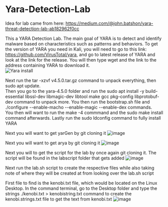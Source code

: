 # Yara-Detection-Lab
Idea for lab came from here: https://medium.com/@john.batshon/yara-threat-detection-lab-ab182962f0cc  

This a YARA Detection Lab. The main goal of YARA is to detect and identify malware based on characteristics such as patterns and behaviors. To get the version of YARA you need in Kali, you will need to go to this link: https://github.com/VirusTotal/yara, and go to latest release of YARA and look at the link for the release. You will then type wget and the link to the address containing YARA to download it.   
![Yara install](https://github.com/JWT890/Yara-Detection-Lab/assets/95875505/dca89ca2-303c-4d54-9519-a971bd99b139)  

Next run the tar -xzvf v4.5.0.tar.gz command to unpack everything, then sudo apt update.  
Then you go to the yara-4.5.0 folder and run the sudo apt install -y build-essential libssl-dev libmagic-dev libtool make gcc pkg-config libprotobuf-dev command to unpack more. 
You then run the bootstrap.sh file and ./configure --enable-macho --enable-magic --enable-dex commands.  
You then will want to run the make -4 commmand and the sudo make install command afterwards. Lastly run the sudo ldconfig command to fully install YARA  

Next you will want to get yarGen by git cloning it
![image](https://github.com/JWT890/Yara-Detection-Lab/assets/95875505/0bc2f631-87d2-4b02-8e0e-3cd047dee29d)

Next you will want to get arya by git cloning it
![image](https://github.com/JWT890/Yara-Detection-Lab/assets/95875505/8a62585e-0267-4225-9abb-6a38b6ca640e)

Next you will to get the script for the lab by once again git cloning it. The script will be found in the labscript folder that gets added
![image](https://github.com/JWT890/Yara-Detection-Lab/assets/95875505/16fbfdb4-14ed-4f0d-b61e-fba01e2d8a87)

Next run the lab.sh script to create the respective files while also taking note of where they will be created at from looking over the lab.sh script

First file to find is the kenobi.txt file, which would be located on the Linux Desktop. In the command terminal, go to the Desktop folder and type the strings ./kenobi.txt > kenobistring.txt command to create
the kenobi.strings.txt file to get the text from kenobi.txt
![image](https://github.com/JWT890/Yara-Detection-Lab/assets/95875505/551d3ec1-ffb4-4141-ba99-c9dfbb34d4d4)


